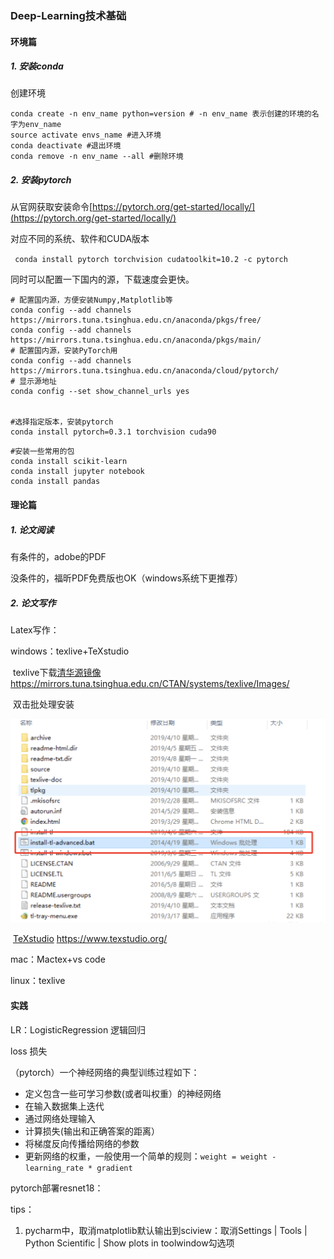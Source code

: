 ### Deep-Learning技术基础

#### 环境篇

##### 1. 安装conda

创建环境

```shell
conda create -n env_name python=version # -n env_name 表示创建的环境的名字为env_name 
source activate envs_name #进入环境
conda deactivate #退出环境
conda remove -n env_name --all #删除环境
```

##### 2. 安装pytorch

从官网获取安装命令[https://pytorch.org/get-started/locally/](https://pytorch.org/get-started/locally/)

对应不同的系统、软件和CUDA版本

` conda install pytorch torchvision cudatoolkit=10.2 -c pytorch`

同时可以配置一下国内的源，下载速度会更快。

``` shell
# 配置国内源，方便安装Numpy,Matplotlib等
conda config --add channels https://mirrors.tuna.tsinghua.edu.cn/anaconda/pkgs/free/ 
conda config --add channels https://mirrors.tuna.tsinghua.edu.cn/anaconda/pkgs/main/
# 配置国内源，安装PyTorch用
conda config --add channels https://mirrors.tuna.tsinghua.edu.cn/anaconda/cloud/pytorch/ 
# 显示源地址
conda config --set show_channel_urls yes


#选择指定版本，安装pytorch
conda install pytorch=0.3.1 torchvision cuda90
```
```
#安装一些常用的包
conda install scikit-learn
conda install jupyter notebook
conda install pandas
```

#### 理论篇

##### 1. 论文阅读

有条件的，adobe的PDF

没条件的，福昕PDF免费版也OK（windows系统下更推荐）

##### 2. 论文写作

Latex写作：

windows：texlive+TeXstudio

​	texlive下载[清华源镜像](https://mirrors.tuna.tsinghua.edu.cn/CTAN/systems/texlive/Images/) https://mirrors.tuna.tsinghua.edu.cn/CTAN/systems/texlive/Images/

​	双击批处理安装

![双击批处理安装](texlive-install.png)

​	[TeXstudio](https://www.texstudio.org/) https://www.texstudio.org/

mac：Mactex+vs code

linux：texlive



#### 实践

LR：LogisticRegression 逻辑回归

loss 损失



（pytorch）一个神经网络的典型训练过程如下：

- 定义包含一些可学习参数(或者叫权重）的神经网络
- 在输入数据集上迭代
- 通过网络处理输入
- 计算损失(输出和正确答案的距离）
- 将梯度反向传播给网络的参数
- 更新网络的权重，一般使用一个简单的规则：`weight = weight - learning_rate * gradient`



pytorch部署resnet18：





tips：

1. pycharm中，取消matplotlib默认输出到sciview：取消Settings | Tools | Python Scientific | Show plots in toolwindow勾选项